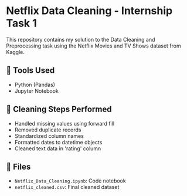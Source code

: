 # Netflix Data Cleaning - Internship Task 1

This repository contains my solution to the Data Cleaning and Preprocessing task using the Netflix Movies and TV Shows dataset from Kaggle.

## 🔧 Tools Used
- Python (Pandas)
- Jupyter Notebook

## 🧹 Cleaning Steps Performed
- Handled missing values using forward fill
- Removed duplicate records
- Standardized column names
- Formatted dates to datetime objects
- Cleaned text data in 'rating' column

## 📁 Files
- `Netflix_Data_Cleaning.ipynb`: Code notebook
- `netflix_cleaned.csv`: Final cleaned dataset
